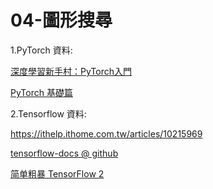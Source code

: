 # 04-圖形搜尋

1.PyTorch 資料:

<a href="https://medium.com/pyladies-taiwan/%E6%B7%B1%E5%BA%A6%E5%AD%B8%E7%BF%92%E6%96%B0%E6%89%8B%E6%9D%91-pytorch%E5%85%A5%E9%96%80-511df3c1c025">深度學習新手村：PyTorch入門</a>

<a href="https://fgc.stpi.narl.org.tw/activity/videoDetail/4b1141305d9cd231015d9d0992ef0030">PyTorch 基礎篇</a>





2.Tensorflow 資料:

<a href="Tensorflow 介紹 及 Tensorflow 2.0相關知識">https://ithelp.ithome.com.tw/articles/10215969</a>

<a href="https://github.com/tensorflow/docs">tensorflow-docs @ github</a>

<a href="https://tf.wiki/">简单粗暴 TensorFlow 2</a>

